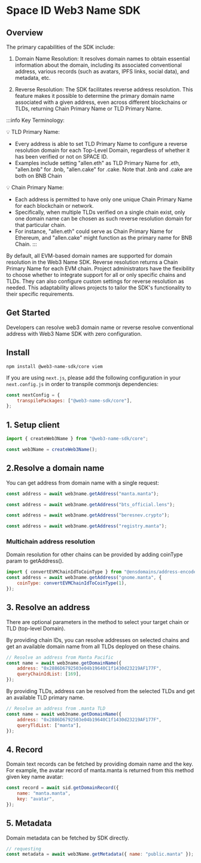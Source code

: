 # Space ID Web3 Name SDK

## Overview

The primary capabilities of the SDK include:

1. Domain Name Resolution: It resolves domain names to obtain essential information about the domain, including its associated conventional address, various records (such as avatars, IPFS links, social data), and metadata, etc.

2. Reverse Resolution: The SDK facilitates reverse address resolution. This feature makes it possible to determine the primary domain name associated with a given address, even across different blockchains or TLDs, returning Chain Primary Name or TLD Primary Name.

:::info Key Terminology:

💡 TLD Primary Name:

-   Every address is able to set TLD Primary Name to configure a reverse resolution domain for each Top-Level Domain, regardless of whether it has been verified or not on SPACE ID.
-   Examples include setting "allen.eth" as TLD Primary Name for .eth, "allen.bnb" for .bnb, "allen.cake" for .cake. Note that .bnb and .cake are both on BNB Chain

💡 Chain Primary Name:

-   Each address is permitted to have only one unique Chain Primary Name for each blockchain or network.
-   Specifically, when multiple TLDs verified on a single chain exist, only one domain name can be chosen as such reverse resolution domain for that particular chain.
-   For instance, "allen.eth" could serve as Chain Primary Name for Ethereum, and "allen.cake" might function as the primary name for BNB Chain.
:::

By default, all EVM-based domain names are supported for domain resolution in the Web3 Name SDK. Reverse resolution returns a Chain Primary Name for each EVM chain. Project administrators have the flexibility to choose whether to integrate support for all or only specific chains and TLDs. They can also configure custom settings for reverse resolution as needed. This adaptability allows projects to tailor the SDK's functionality to their specific requirements.

## Get Started

Developers can resolve web3 domain name or reverse resolve conventional address with Web3 Name SDK with zero configuration.

## Install

`npm install @web3-name-sdk/core viem`

If you are using `next.js`, please add the following configuration in your `next.config.js` in order to transpile commonjs dependencies:

```javascript
const nextConfig = {
    transpilePackages: ["@web3-name-sdk/core"],
};
```

## 1. Setup client

```javascript
import { createWeb3Name } from "@web3-name-sdk/core";

const web3Name = createWeb3Name();
```

## 2.Resolve a domain name

You can get address from domain name with a single request:

```javascript
const address = await web3name.getAddress("manta.manta");

const address = await web3name.getAddress("bts_official.lens");

const address = await web3name.getAddress("beresnev.crypto");

const address = await web3name.getAddress("registry.manta");
```

### Multichain address resolution

Domain resolution for other chains can be provided by adding coinType param to getAddress().

```javascript
import { convertEVMChainIdToCoinType } from "@ensdomains/address-encoder";
const address = await web3name.getAddress("gnome.manta", {
    coinType: convertEVMChainIdToCoinType(1),
});
```

## 3. Resolve an address

There are optional parameters in the method to select your target chain or TLD (top-level Domain).

By providing chain IDs, you can resolve addresses on selected chains and get an available domain name from all TLDs deployed on these chains.

```javascript
// Resolve an address from Manta Pacific
const name = await web3name.getDomainName({
    address: "0x2886D6792503e04b19640C1f1430d23219AF177F",
    queryChainIdList: [169],
});
```

By providing TLDs, address can be resolved from the selected TLDs and get an available TLD primary name.

```javascript
// Resolve an address from .manta TLD
const name = await web3name.getDomainName({
    address: "0x2886D6792503e04b19640C1f1430d23219AF177F",
    queryTldList: ["manta"],
});
```

## 4. Record

Domain text records can be fetched by providing domain name and the key. For example, the avatar record of manta.manta is returned from this method given key name avatar:

```javascript
const record = await sid.getDomainRecord({
    name: "manta.manta",
    key: "avatar",
});
```

## 5. Metadata

Domain metadata can be fetched by SDK directly.

```javascript
// requesting
const metadata = await web3Name.getMetadata({ name: "public.manta" });
```
